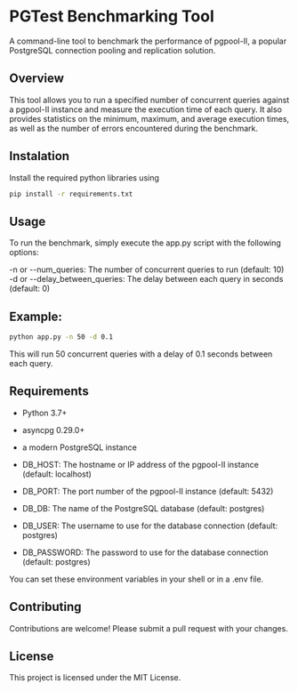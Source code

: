 # PGTest Benchmarking Tool

A command-line tool to benchmark the performance of pgpool-II, a popular PostgreSQL connection pooling and replication solution.

## Overview
This tool allows you to run a specified number of concurrent queries against a pgpool-II instance and measure the execution time of each query. It also provides statistics on the minimum, maximum, and average execution times, as well as the number of errors encountered during the benchmark.

## Instalation

Install the required python libraries using

```bash
pip install -r requirements.txt
```

## Usage
To run the benchmark, simply execute the app.py script with the following options:

-n or --num_queries: The number of concurrent queries to run (default: 10)
-d or --delay_between_queries: The delay between each query in seconds (default: 0)

## Example:

```bash
python app.py -n 50 -d 0.1
```

This will run 50 concurrent queries with a delay of 0.1 seconds between each query.

## Requirements
- Python 3.7+
- asyncpg 0.29.0+
- a modern PostgreSQL instance

- DB_HOST: The hostname or IP address of the pgpool-II instance (default: localhost)
- DB_PORT: The port number of the pgpool-II instance (default: 5432)
- DB_DB: The name of the PostgreSQL database (default: postgres)
- DB_USER: The username to use for the database connection (default: postgres)
- DB_PASSWORD: The password to use for the database connection (default: postgres)

You can set these environment variables in your shell or in a .env file.

## Contributing
Contributions are welcome! Please submit a pull request with your changes.

## License
This project is licensed under the MIT License.
